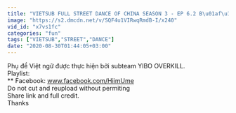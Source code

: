 ```yaml
---
title: "VIETSUB FULL STREET DANCE OF CHINA SEASON 3 - EP 6.2 B\u01af\u1edaC NH\u1ea2Y \u0110\u01af\u1edcNG PH\u1ed0 M\u00d9A 3"
image: "https://s2.dmcdn.net/v/SQF4u1VIRwqRmdB-I/x240"
vid_id: "x7vs1fc"
categories: "fun"
tags: ["VIETSUB","STREET","DANCE"]
date: "2020-08-30T01:44:05+03:00"
---
```

Phụ đề Việt ngữ được thực hiện bởi subteam YIBO OVERKILL.  <br>Playlist:   <br>** Facebook: www.facebook.com/HiimUme  <br>Do not cut and reupload without permiting  <br>Share link and full credit.  <br>Thanks
